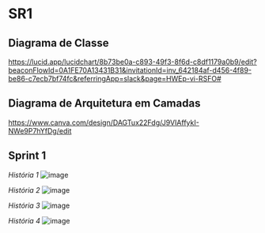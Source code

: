 # SR1

## Diagrama de Classe
https://lucid.app/lucidchart/8b73be0a-c893-49f3-8f6d-c8df1179a0b9/edit?beaconFlowId=0A1FE70A13431B31&invitationId=inv_642184af-d456-4f89-be86-c7ecb7bf74fc&referringApp=slack&page=HWEp-vi-RSFO#

## Diagrama de Arquitetura em Camadas
https://www.canva.com/design/DAGTux22Fdg/J9VIAffykI-NWe9P7hYfDg/edit

## Sprint 1
*História 1*
![image](https://github.com/user-attachments/assets/f5dd7db3-f49d-40c6-94c8-65590c714026)

*História 2*
![image](https://github.com/user-attachments/assets/cfad7433-0561-4a01-aeae-4dbeb2eb4a86)

*História 3*
![image](https://github.com/user-attachments/assets/62800527-d75d-4243-a70f-ca587117ea94)

*História 4*
![image](https://github.com/user-attachments/assets/3016b04d-659e-4231-b7da-4e5c39ea9489)



